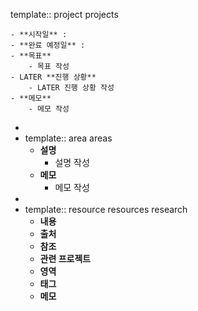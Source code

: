 template:: project
projects

	- **시작일** :
	- **완료 예정일** :
	- **목표**
		- 목표 작성
	- LATER **진행 상황**
		- LATER 진행 상황 작성
	- **메모**
		- 메모 작성
-
- template:: area
  areas
	- **설명**
		- 설명 작성
	- **메모**
		- 메모 작성
-
- template:: resource
  resources research
	- **내용**
	- **출처**
	- **참조**
	- **관련 프로젝트**
	- **영역**
	- **태그**
	- **메모**